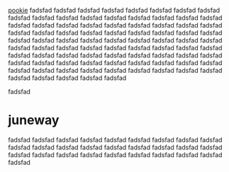 
[pookie](#juneway)
fadsfad
fadsfad
fadsfad
fadsfad
fadsfad
fadsfad
fadsfad
fadsfad
fadsfad
fadsfad
fadsfad
fadsfad
fadsfad
fadsfad
fadsfad
fadsfad
fadsfad
fadsfad
fadsfad
fadsfad
fadsfad
fadsfad
fadsfad
fadsfad
fadsfad
fadsfad
fadsfad
fadsfad
fadsfad
fadsfad
fadsfad
fadsfad
fadsfad
fadsfad
fadsfad
fadsfad
fadsfad
fadsfad
fadsfad
fadsfad
fadsfad
fadsfad
fadsfad
fadsfad
fadsfad
fadsfad
fadsfad
fadsfad
fadsfad
fadsfad
fadsfad
fadsfad
fadsfad
fadsfad
fadsfad
fadsfad
fadsfad
fadsfad
fadsfad
fadsfad
fadsfad
fadsfad
fadsfad
fadsfad
fadsfad
fadsfad
fadsfad
fadsfad
fadsfad
fadsfad
fadsfad
fadsfad
fadsfad
fadsfad
fadsfad
fadsfad
fadsfad
fadsfad
fadsfad
fadsfad
fadsfad
fadsfad
fadsfad
fadsfad
fadsfad

fadsfad

# juneway
fadsfad
fadsfad
fadsfad
fadsfad
fadsfad
fadsfad
fadsfad
fadsfad
fadsfad
fadsfad
fadsfad
fadsfad
fadsfad
fadsfad
fadsfad
fadsfad
fadsfad
fadsfad
fadsfad
fadsfad
fadsfad
fadsfad
fadsfad
fadsfad
fadsfad
fadsfad
fadsfad
fadsfad

